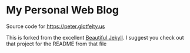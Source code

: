 # My Personal Web Blog

Source code for https://peter.glotfelty.us

This is forked from the excellent [Beautiful Jekyll](https://github.com/daattali/beautiful-jekyll).
I suggest you check out that project for the README from that file
